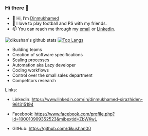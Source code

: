 ### Hi there 👋

- 👋 Hi, I’m [Dinmukhamed]()
- 💞️ I love to play football and PS with my friends.
- 📫 You can reach me through my [email](dikushan@gmail.com) or [LinkedIn](https://www.linkedin.com/in/dinmukhamed-sirazhiden-961315194/).

![dikushan's github stats](https://github-readme-stats.vercel.app/api?username=dikushan00)
[![Top Langs](https://github-readme-stats.vercel.app/api/top-langs/?username=dikushan00)](https://github.com/anuraghazra/github-readme-stats)

- Building teams
- Creation of software specifications
- Scaling processes
- Automation aka Lazy developer
- Coding workflows
- Control over the small sales department
- Competitors research

Links:

- Linkedin: https://www.linkedin.com/in/dinmukhamed-sirazhiden-961315194

- Facebook: https://www.facebook.com/profile.php?id=100010909352523&mibextid=ZbWKwL

- GitHub: https://github.com/dikushan00
